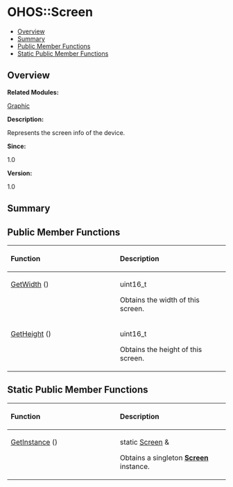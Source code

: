 # OHOS::Screen<a name="EN-US_TOPIC_0000001054918173"></a>

-   [Overview](#section852715497165633)
-   [Summary](#section275300537165633)
-   [Public Member Functions](#pub-methods)
-   [Static Public Member Functions](#pub-static-methods)

## **Overview**<a name="section852715497165633"></a>

**Related Modules:**

[Graphic](graphic.md)

**Description:**

Represents the screen info of the device. 

**Since:**

1.0

**Version:**

1.0

## **Summary**<a name="section275300537165633"></a>

## Public Member Functions<a name="pub-methods"></a>

<a name="table393299195165633"></a>
<table><thead align="left"><tr id="row1756976915165633"><th class="cellrowborder" valign="top" width="50%" id="mcps1.1.3.1.1"><p id="p247087083165633"><a name="p247087083165633"></a><a name="p247087083165633"></a>Function</p>
</th>
<th class="cellrowborder" valign="top" width="50%" id="mcps1.1.3.1.2"><p id="p1431905356165633"><a name="p1431905356165633"></a><a name="p1431905356165633"></a>Description</p>
</th>
</tr>
</thead>
<tbody><tr id="row917682765165633"><td class="cellrowborder" valign="top" width="50%" headers="mcps1.1.3.1.1 "><p id="p954720998165633"><a name="p954720998165633"></a><a name="p954720998165633"></a><a href="graphic.md#ga2ce903f605e04f8d42d561b72944b30b">GetWidth</a> ()</p>
</td>
<td class="cellrowborder" valign="top" width="50%" headers="mcps1.1.3.1.2 "><p id="p125807246165633"><a name="p125807246165633"></a><a name="p125807246165633"></a>uint16_t </p>
<p id="p2063748853165633"><a name="p2063748853165633"></a><a name="p2063748853165633"></a>Obtains the width of this screen. </p>
</td>
</tr>
<tr id="row554357872165633"><td class="cellrowborder" valign="top" width="50%" headers="mcps1.1.3.1.1 "><p id="p1357199725165633"><a name="p1357199725165633"></a><a name="p1357199725165633"></a><a href="graphic.md#ga65e3a923208b28f5a5f3a4be57d12996">GetHeight</a> ()</p>
</td>
<td class="cellrowborder" valign="top" width="50%" headers="mcps1.1.3.1.2 "><p id="p204332209165633"><a name="p204332209165633"></a><a name="p204332209165633"></a>uint16_t </p>
<p id="p1091911528165633"><a name="p1091911528165633"></a><a name="p1091911528165633"></a>Obtains the height of this screen. </p>
</td>
</tr>
</tbody>
</table>

## Static Public Member Functions<a name="pub-static-methods"></a>

<a name="table1756531914165633"></a>
<table><thead align="left"><tr id="row2125208907165633"><th class="cellrowborder" valign="top" width="50%" id="mcps1.1.3.1.1"><p id="p1206572315165633"><a name="p1206572315165633"></a><a name="p1206572315165633"></a>Function</p>
</th>
<th class="cellrowborder" valign="top" width="50%" id="mcps1.1.3.1.2"><p id="p801449814165633"><a name="p801449814165633"></a><a name="p801449814165633"></a>Description</p>
</th>
</tr>
</thead>
<tbody><tr id="row1610802560165633"><td class="cellrowborder" valign="top" width="50%" headers="mcps1.1.3.1.1 "><p id="p1796070283165633"><a name="p1796070283165633"></a><a name="p1796070283165633"></a><a href="graphic.md#ga25c8efee1241f371b5d30df9817830a6">GetInstance</a> ()</p>
</td>
<td class="cellrowborder" valign="top" width="50%" headers="mcps1.1.3.1.2 "><p id="p726376289165633"><a name="p726376289165633"></a><a name="p726376289165633"></a>static <a href="ohos-screen.md">Screen</a> &amp; </p>
<p id="p2129834920165633"><a name="p2129834920165633"></a><a name="p2129834920165633"></a>Obtains a singleton <strong id="b788381756165633"><a name="b788381756165633"></a><a name="b788381756165633"></a><a href="ohos-screen.md">Screen</a></strong> instance. </p>
</td>
</tr>
</tbody>
</table>

